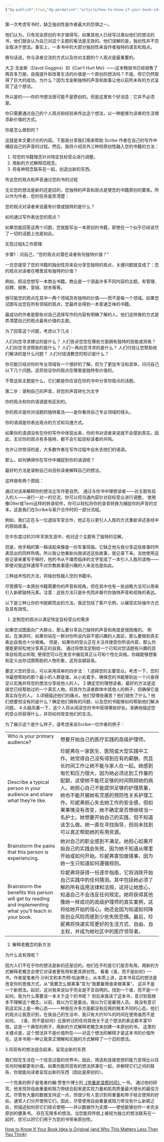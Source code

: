 ```yaml
---
{"dg-publish":true,"dg-permalink":"article/how-to-know-if-your-book-idea-is-original","permalink":"/article/how-to-know-if-your-book-idea-is-original/","metatags":{"description":"如何知道书籍创意是否原创以及为什么原创性没你想象的重要","og:site_name":"DavonOs","og:title":"如何知道书籍创意是否原创","og:type":"article","og:url":"https://zuji.eu.org/article/how-to-know-if-your-book-idea-is-original","og:image":null,"og:image:width":"200","og:image:alt":"articlecover","og:locale":"zh_cn"},"created":"2024-12-06T12:36:15.627+08:00","updated":"2025-05-08T10:24:05.902+08:00"}
---
```



第一次考虑写书时，缺乏独创性是作者最大的恐惧之一。

他们认为，只有完全原创的书才值得写。如果其他人已经写过类似他们的想法的书，他们就会认为自己对这个主题的看法是无效的。他们误解的是，独创性并不完全取决于想法。事实上，一本书中的大部分独创性来自作者独特的语言和观点。

换句话说，你与读者交流的方式以及你对主题的个人观点是最重要的。

大卫·戈金斯（David Goggins）的《Can’t Hurt Me》——这本畅销书已经销售了两百多万册。自我提升和改善生活的价值是一个原创的想法吗？不是。但它仍然取得了巨大的成功。为什么？因为戈金斯独特的声音和故事让他以前所未有的方式呈现了这个想法。

所以是的——你的书想法很可能不是原创的。但是这里有个好消息：它并不必须是。

你只需要通过自己的个人观点和经验来传达这个想法，以一种能够为读者的生活增添新价值的方式。

你是怎么做到的？

这就是本文要讨论的内容。下面我分享我们用来帮助 Scribe 作者在自己的写作中捕捉自己的声音的过程。然后，我将介绍另外三种将原创性融入您的书籍的方法：

1. 将您的书籍理念针对特定目标受众进行调整。
2. 用新的方式解释旧观念。
3. 将各种观念联系在一起，创造出新的东西。

传达您的观点和声音通过您的书的过程

无论您的想法是新的还是旧的，您独特的声音和观点是使您的书籍原创的要素。所以作为作者，您的任务是弄清楚：

您的观点对读者来说最有价值或独特的是什么？

如何通过写作表达您的观点？

如果您能回答这两个问题，您就能写出一本原创的书籍，即使在一个似乎已经说尽了一切的话题上也是如此。

实现过程&工作原理

步骤1：问自己，“您的观点对潜在读者有何独特价值？”

一旦您接受了您的书籍的独创性将来自分享您独特的观点，关键问题就变成了：您的观点对读者在哪里具有独特的价值？

例如，假设您想写一本商业书籍。商业是一个涵盖许多不同内容的主题。有管理、招聘、销售、营销、财务等等。

很可能您的观点在其中一两个领域具有独特的价值——而不是每一个领域。如果您试图写出您在所有领域的观点，您最终会得到一本普通乏味的书籍。

最成功的作者是那些对自己选择写作的内容有明确了解的人。他们这样做的方式是弄清楚自己的观点最有价值的主题。

为了回答这个问题，考虑以下几点：

人们向您寻求建议的是什么？ 人们告诉您您在哪些方面拥有独特的技能或资格？ 人们向您寻求帮助的是什么？ 人们一再向您寻求的是什么？ 人们付钱让您帮助他们解决的是什么问题？ 人们付钱请教您的知识是什么？

你可能已经对你的专业领域有一个很好的了解。但为了更加专注和具体，问问自己以下几个问题。这将验证你的观点在哪里是独特有价值的。

不管这些主题是什么，它们都是你应该在你的书中分享你观点的话题。

第二步：录制自己的声音，将您的声音转化为文字

你的观点和你的语调是有区别的。

你的观点是你对话题的独特看法——是你看待自己专业领域的镜头。

你的语调是你表达观点的方式和沟通方式。

如果你的语调没有在你的写作中体现出来，你的书对读者来说就不会感到真实。因此，无论你的观点有多独特，都不会引起目标读者的共鸣。

也许让你惊讶的是，大多数作者在写作过程中会失去他们的语调。

那么，如何确保你在写作中捕捉到你的语调呢？

最好的方法是录制自己向目标读者解释自己的想法。

这样做有两个原因：

通过对话来解释你的想法比写作更自然。 通过与你书中理想读者——对主题有投入的人——进行一对一的交流，你可以将沟通内容针对目标受众进行调整。 使用像Otter或Temi这样的转录软件，你可以轻松将你的录音转换为捕捉你的声音的文本。这是我们在Scribe与客户合作时的一部分流程。

例如，我们正在与一位退役军官合作，他正在以更引人入胜的方式重新讲述圣经中的原始故事。

在中东度过的20年军旅生涯中，他对这个主题有了独特的见解。

但是，他手稿的第一稿读起来像是一份军事简报。它缺乏他与我分享这些故事时所表现出的同样热情。所以我让他重新向我讲述这些故事，我记录下来。当他使用这些记录来重写手稿时，他的书从干燥而临床的文字变成了一本引人入胜的读物——即使对我这样通常不对宗教故事感兴趣的人来说也是如此。

三种战术性的方法，将独创性融入您的书籍中。

尽管撰写一本原创书籍需要你的声音和视角，但在其中也有一些战略方法可以用来引入新颖独特元素。注意：这些方法只是补充而非替代你独特声音和视角的表达。

以下是三种让你的书脱颖而出的方法。我还包括了客户示例，以展现实际操作方式及其有效性。

1. 定制您的观点以满足特定目标受众的需求

如果您试图面向广大群众，那么要分享自己独特的声音和角度是很困难的。 例如，在演讲时，如果你站在一群对你所说内容不感兴趣的人面前，那么要做到真实表达自我也十分艰难。 但是，如果你的受众正在关注并接受你所说内容，那么你便能更轻松地分享真正的自我。 通过将想法定制给一个已知对您话题有兴趣的具体目标观众听取, 使得您可以在发言中展现真正认可和个性化风格。你越能够想象和定义出你试图帮助的人物形象，这将会越容易。

要定义您的受众，可以采用简单的四步法： 1.选择您的主要受众。考虑一下，您的书最想帮助的那个最小的人群是谁。从小处着手，确保您的书能够到达一个兴奋得足以实施并将您的想法分享给他人的人。 2.确定您的理想读者。最好的方法是选择您已经帮助过的一个真实人物。将其作为读者群体中其他人的例子，但确保它是真实存在的人。 3.详细描述他们的痛点。他们受哪些痛苦？他们错失了什么？他们想要但没有的是什么？确定他们拥有的问题，以及您的书能够如何帮助他们解决问题。 4.头脑风暴一下，这个人将从阅读您的书中获得哪些好处。准确地描述您的受众将获得什么，并将如何改变他们的生活。

为了展示这个是什么样子，请考虑来自Scribe一位作者的例子：

|||
|---|---|
|Who is your primary audience?|想要开始自己的医疗实践的高级护理师。|
|Describe a typical person in your audience and share what they’re like.|珍妮弗在一家医生、医院或大型实践中工作。她觉得自己没有得到应有的薪酬，而且长时间工作让她不能与家人在一起。她感到匆忙和压力很大，因为她必须达到工作量的配额，这使她不能花足够的时间照顾她的病人。她担心自己不能提供足够的护理质量，她也不能开展她有灵感的预防性关系护理工作。珍妮弗担心失去她工作的安全感，但如果事情没有改变，她不确定是否想继续当一名护士。她想要开始自己的实践，但不知道该怎么做。她一直在寻找指导，但尚未找到可以真正帮助她的有用资源。|
|Brainstorm the pains that this person is experiencing.|她对自己的职业感到不满足。她担心如果开始自己的实践会失败，因为她不知道从哪里开始或如何开始。珍妮弗害怕做错事，因为她一生只知道如何遵循规则。|
|Brainstorm the benefits this person will get by reading and implementing what you’ll teach in your book.|珍妮弗将获得一份逐步指南，它将消除开始自己实践中的任何猜测。其中包括她必须了解的所有适用法律和法规，这将让她放心，知道自己不会违反任何规定。她将获得其他像她一样成功的高级护理师的真实案例，这将给她开始的信心。她还会因为知道如何降低创业风险而感到少些失败恐惧。最后，珍妮弗将快速实现更好的生活方式、自由、自主权，并成为她社区中的医疗领导者。|

2. 解释老概念的新方法

为什么会有效呢？

因为人们不在乎你的想法是新的还是旧的。他们在乎的是它们是否有用。用新的方式解释老概念会使它对读者更有用和更具原创性。 看看《谁，而不是如何》一书，作者是笔者丹·沙利文和本杰明·哈迪博士。从本质上讲，这本书背后的想法是改变你的思维方式，从“我要怎么做某事”变为“我要雇用谁来做某事”。 这并不是一个新想法。起初，这对我来说似乎完全是不言自明的。找到一个谁，而不是一个如何。我为什么需要读一本关于这个的书呢？ 但后来我读了这本书，意识到我根本不理解这个概念。以前，我以为它是委派。我以为它是雇佣人员。 我没有意识到这实际上是一种心态——一种我在许多方面都没有应用的根本不同的心态。他们的观点让我意识到，在我自己的生活中，我只有大约10%的时间在使用谁而不是如何。 《谁，而不是如何》比我听过的任何其他关于这个想法的表达都丰富10倍。这是一个典型的例子，用新的方式解释老概念来创建一本原创的书。 这里的关键点是，这个想法并不是价值所在——对这个想法的解释才是这本书的价值所在。这本书用一种让我真正理解和实施的方式解释了一个旧的想法。

3.将现有的想法组合起来，呈现出新的东西

我们现在生活在一个信息过载的世界中。因此，筛选和连接思想的能力变得比以往任何时候都更有价值。如果你能将现有的想法拼凑在一起，并解释它们之间的联系，你就能向读者呈现出新的东西（因此是原创的）。

一个完美的例子是笔者约翰·贾奎什博士的[《举重是浪费时间》](https://www.amazon.com/Weight-Lifting-Waste-Time-Cardio/dp/154450893X/ref=sr_1_1_sspa?&_encoding=UTF8&tag=scribemedia-20)一书。 通过他的研究，他发现将自由重量和阻力带结合起来是实现力量和肌肉质量最大增长的最佳方式。尽管有大量的数据支持这一点，但很少有人意识到将重量和带子结合使用的好处。通常人们分开使用它们。因此，尽管使用自由重量或阻力带没有什么新颖之处，但描述如何将它们结合使用——并以数据作为支撑——使他能够创作一本完全原创的健美书。 存在无限多的想法。当您能将传统上被视为独立的想法联系在一起时，您可以将它们用于为您的书带来原创性。

[How to Know If Your Book Idea Is Original (and Why This Matters Less Than You Think)](https://scribemedia.com/how-to-know-if-your-book-idea-is-original/)
